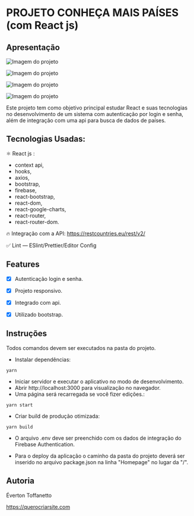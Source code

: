 # PROJETO CONHEÇA MAIS PAÍSES (com React js)

## Apresentação

![Imagem do projeto](https://raw.githubusercontent.com/querocriarsite/paises/master/prints/1.jpg)

![Imagem do projeto](https://raw.githubusercontent.com/querocriarsite/paises/master/prints/2.jpg)

![Imagem do projeto](https://raw.githubusercontent.com/querocriarsite/paises/master/prints/3.jpg)

![Imagem do projeto](https://raw.githubusercontent.com/querocriarsite/paises/master/prints/4.jpg)

Este projeto tem como objetivo principal estudar React e suas tecnologias no desenvolvimento de um sistema com autenticação por login e senha, além de integração com uma api para busca de dados de países.

## Tecnologias Usadas:

⚛ React js :
- context api,
- hooks,
- axios,
- bootstrap,
- firebase,
- react-bootstrap,
- react-dom,
- react-google-charts,
- react-router,
- react-router-dom.

🔥 Integração com a API: https://restcountries.eu/rest/v2/

✅ Lint — ESlint/Prettier/Editor Config

## Features

- [x] Autenticação login e senha.

- [x] Projeto responsivo.

- [x] Integrado com api.

- [x] Utilizado bootstrap.

## Instruções

Todos comandos devem ser executados na pasta do projeto.

- Instalar dependências:

```
yarn
```

- Iniciar servidor e executar o aplicativo no modo de desenvolvimento.
- Abrir http://localhost:3000 para visualização no navegador.
- Uma página será recarregada se você fizer edições.:

```
yarn start
```

- Criar build de produção otimizada:

```
yarn build
```

- O arquivo .env deve ser preenchido com os dados de integração do Firebase Authentication.

- Para o deploy da aplicação o caminho da pasta do projeto deverá ser inserido no arquivo package.json na linha "Homepage" no lugar da "/".

## Autoria

Éverton Toffanetto

https://querocriarsite.com
